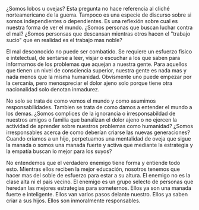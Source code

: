 ¿Somos lobos u ovejas? Esta pregunta no hace referencia al cliché norteamericano de la guerra. Tampoco es una especie de discurso sobre si somos independientes o dependientes. Es una reflexión sobre cual es nuestra forma de ver el mundo. ¿Somos personas que buscan luchar contra el mal? ¿Somos personsas que descansan mientras otros hacen el "trabajo sucio" que en realidad es el trabajo mas noble?  
  
  
El mal desconocido no puede ser combatido. Se requiere un esfuerzo fisico e intelectual, de sentarse a leer, visjar o escuchar a los que saben para informarnos de los problemas que aquejan a nuestra gente. Para aquellos que tienen un nivel de consciencia superior, nuestra gente es nada mas y nada menos que la misma humanidad. Obvismente uno puede empezar por la cercanía, pero menospreciar el dolor ajeno solo porque tiene otra nacionalidad solo denotan inmadurez.  
  
  
No solo se trata de como vemos el mundo y como asumimos responsabilidades. Tambien se trata de como damos a entender el mundo a los demas. ¿Somos complices de la ignorancia o irresponsabildad de nuestros amigos o familia que banalizan el dolor ajeno o no ejercen la actividad de aprender sobre nuestros problemas como humanidad? ¿Somos irresponsables acerca de como deberían criarse las nuevas generaciones? Cuando criamos a un hijo, perpetuamos una mentalidad de oveja que sigue la manada o somos una manada fuerte y activa que mediante la estrategia y la empatía buscan lo mejor para los suyos?  
  
No entendemos que el verdadero enemigo tiene forma y entiende todo esto. Mientras ellos reciben la mejor educación, nosotros tenemos que hacer mas del soble de esfuerzo para estar a su altura. El enemigo no es la clase alta ni el pais vecino. El enemigo es un grupo selecto de personas que heredan las mejores estrategias para someternos. Ellos ya son una manada fuerte e inteligente. Ellos van varios pasos delante nuestro. Ellos ya saben criar a sus hijos. Ellos son inmoralmente responsables.